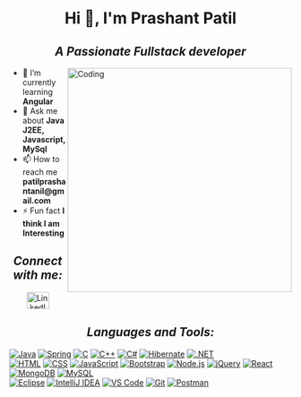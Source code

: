 
<body>
  <div class="container">
    <h1 align="center">Hi 👋, I'm Prashant Patil</h1>
    <h2 align="center"><i>A Passionate Fullstack developer</i></h2>
    <img align="right" alt="Coding" width="400" src="https://cdn.dribbble.com/users/1162077/screenshots/3848914/programmer.gif">
    <ul>
      <li>🌱 I’m currently learning <strong>Angular</strong></li>
      <li>💬 Ask me about <strong>Java J2EE, Javascript, MySql</strong></li>
      <li>📫 How to reach me <strong>patilprashantanil@gmail.com</strong></li>
      <li>⚡ Fun fact <strong>I think I am Interesting</strong></li>
    </ul>
    <h2 align="center"><i>Connect with me:</i></h2>
    <p align="center">
      <a href="https://www.linkedin.com/in/prashant-patil2000" target="blank"><img align="center" src="https://raw.githubusercontent.com/rahuldkjain/github-profile-readme-generator/master/src/images/icons/Social/linked-in-alt.svg" alt="LinkedIn" height="30" width="40" /></a>
    </p>
    <h2 align="center"><i>Languages and Tools:</i></h2
    <div class="icon-container">
  <a href="https://skillicons.dev"><img src="https://skillicons.dev/icons?i=java" alt="Java"/></a>
  <a href="https://skillicons.dev"><img src="https://skillicons.dev/icons?i=spring" alt="Spring"/></a>
  <a href="https://skillicons.dev"><img src="https://skillicons.dev/icons?i=c" alt="C"/></a>
  <a href="https://skillicons.dev"><img src="https://skillicons.dev/icons?i=cpp" alt="C++"/></a>
  <a href="https://skillicons.dev"><img src="https://skillicons.dev/icons?i=cs" alt="C#"/></a>
  <a href="https://skillicons.dev"><img src="https://skillicons.dev/icons?i=hibernate" alt="Hibernate"/></a>
  <a href="https://skillicons.dev"><img src="https://skillicons.dev/icons?i=dotnet" alt=".NET"/></a>
</div>

<div class="icon-container">
  <a href="https://skillicons.dev"><img src="https://skillicons.dev/icons?i=html" alt="HTML"/></a>
  <a href="https://skillicons.dev"><img src="https://skillicons.dev/icons?i=css" alt="CSS"/></a>
  <a href="https://skillicons.dev"><img src="https://skillicons.dev/icons?i=js" alt="JavaScript"/></a>
  <a href="https://skillicons.dev"><img src="https://skillicons.dev/icons?i=bootstrap" alt="Bootstrap"/></a>
  <a href="https://skillicons.dev"><img src="https://skillicons.dev/icons?i=nodejs" alt="Node.js"/></a>
  <a href="https://skillicons.dev"><img src="https://skillicons.dev/icons?i=jquery" alt="jQuery"/></a>
  <a href="https://skillicons.dev"><img src="https://skillicons.dev/icons?i=react" alt="React"/></a>
</div>

<div class="icon-container">
  <a href="https://skillicons.dev"><img src="https://skillicons.dev/icons?i=mongodb" alt="MongoDB"/></a>
  <a href="https://skillicons.dev"><img src="https://skillicons.dev/icons?i=mysql" alt="MySQL"/></a>
</div>

<div class="icon-container">
  <a href="https://skillicons.dev"><img src="https://skillicons.dev/icons?i=eclipse" alt="Eclipse"/></a>
  <a href="https://skillicons.dev"><img src="https://skillicons.dev/icons?i=idea" alt="IntelliJ IDEA"/></a>
  <a href="https://skillicons.dev"><img src="https://skillicons.dev/icons?i=vscode" alt="VS Code"/></a>
  <a href="https://skillicons.dev"><img src="https://skillicons.dev/icons?i=git" alt="Git"/></a>
  <a href="https://skillicons.dev"><img src="https://skillicons.dev/icons?i=postman" alt="Postman"/></a>
</div>
  </div>
</body>
</html>
